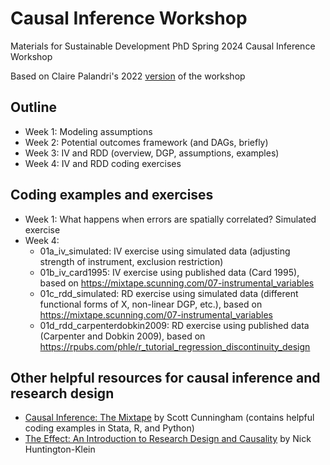 # Causal Inference Workshop
Materials for Sustainable Development PhD Spring 2024 Causal Inference Workshop 

Based on Claire Palandri's 2022 [version](https://clairepalandri.github.io/docs/CIworkshop_syllabus.pdf) of the workshop

## Outline
- Week 1: Modeling assumptions
- Week 2: Potential outcomes framework (and DAGs, briefly)
- Week 3: IV and RDD (overview, DGP, assumptions, examples)
- Week 4: IV and RDD coding exercises 


## Coding examples and exercises 
- Week 1: What happens when errors are spatially correlated? Simulated exercise
- Week 4:
  - 01a_iv_simulated: IV exercise using simulated data (adjusting strength of instrument, exclusion restriction)
  - 01b_iv_card1995: IV exercise using published data (Card 1995), based on https://mixtape.scunning.com/07-instrumental_variables
  - 01c_rdd_simulated: RD exercise using simulated data (different functional forms of X, non-linear DGP, etc.), based on https://mixtape.scunning.com/07-instrumental_variables
  - 01d_rdd_carpenterdobkin2009: RD exercise using published data (Carpenter and Dobkin 2009), based on https://rpubs.com/phle/r_tutorial_regression_discontinuity_design


## Other helpful resources for causal inference and research design 
- [Causal Inference: The Mixtape](https://mixtape.scunning.com/) by Scott Cunningham (contains helpful coding examples in Stata, R, and Python)
- [The Effect: An Introduction to Research Design and Causality](https://theeffectbook.net/index.html) by Nick Huntington-Klein
